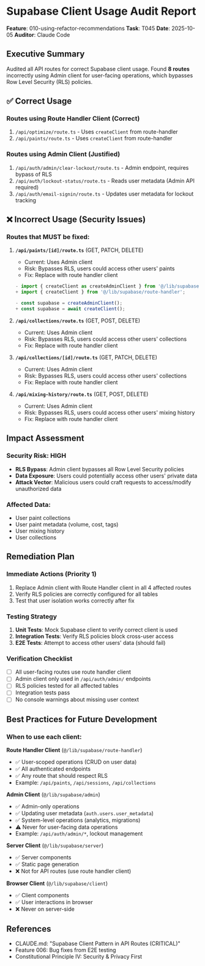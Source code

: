 # Supabase Client Usage Audit Report

**Feature**: 010-using-refactor-recommendations
**Task**: T045
**Date**: 2025-10-05
**Auditor**: Claude Code

## Executive Summary

Audited all API routes for correct Supabase client usage. Found **8 routes** incorrectly using Admin client for user-facing operations, which bypasses Row Level Security (RLS) policies.

## ✅ Correct Usage

### Routes using Route Handler Client (Correct)
1. `/api/optimize/route.ts` - Uses `createClient` from route-handler
2. `/api/paints/route.ts` - Uses `createClient` from route-handler

### Routes using Admin Client (Justified)
1. `/api/auth/admin/clear-lockout/route.ts` - Admin endpoint, requires bypass of RLS
2. `/api/auth/lockout-status/route.ts` - Reads user metadata (Admin API required)
3. `/api/auth/email-signin/route.ts` - Updates user metadata for lockout tracking

## ❌ Incorrect Usage (Security Issues)

### Routes that MUST be fixed:
1. **`/api/paints/[id]/route.ts`** (GET, PATCH, DELETE)
   - Current: Uses Admin client
   - Risk: Bypasses RLS, users could access other users' paints
   - Fix: Replace with route handler client
   ```typescript
   - import { createClient as createAdminClient } from '@/lib/supabase/admin';
   + import { createClient } from '@/lib/supabase/route-handler';

   - const supabase = createAdminClient();
   + const supabase = await createClient();
   ```

2. **`/api/collections/route.ts`** (GET, POST, DELETE)
   - Current: Uses Admin client
   - Risk: Bypasses RLS, users could access other users' collections
   - Fix: Replace with route handler client

3. **`/api/collections/[id]/route.ts`** (GET, PATCH, DELETE)
   - Current: Uses Admin client
   - Risk: Bypasses RLS, users could access other users' collections
   - Fix: Replace with route handler client

4. **`/api/mixing-history/route.ts`** (GET, POST, DELETE)
   - Current: Uses Admin client
   - Risk: Bypasses RLS, users could access other users' mixing history
   - Fix: Replace with route handler client

## Impact Assessment

### Security Risk: HIGH
- **RLS Bypass**: Admin client bypasses all Row Level Security policies
- **Data Exposure**: Users could potentially access other users' private data
- **Attack Vector**: Malicious users could craft requests to access/modify unauthorized data

### Affected Data:
- User paint collections
- User paint metadata (volume, cost, tags)
- User mixing history
- User collections

## Remediation Plan

### Immediate Actions (Priority 1)
1. Replace Admin client with Route Handler client in all 4 affected routes
2. Verify RLS policies are correctly configured for all tables
3. Test that user isolation works correctly after fix

### Testing Strategy
1. **Unit Tests**: Mock Supabase client to verify correct client is used
2. **Integration Tests**: Verify RLS policies block cross-user access
3. **E2E Tests**: Attempt to access other users' data (should fail)

### Verification Checklist
- [ ] All user-facing routes use route handler client
- [ ] Admin client only used in `/api/auth/admin/` endpoints
- [ ] RLS policies tested for all affected tables
- [ ] Integration tests pass
- [ ] No console warnings about missing user context

## Best Practices for Future Development

### When to use each client:

**Route Handler Client** (`@/lib/supabase/route-handler`)
- ✅ User-scoped operations (CRUD on user data)
- ✅ All authenticated endpoints
- ✅ Any route that should respect RLS
- Example: `/api/paints`, `/api/sessions`, `/api/collections`

**Admin Client** (`@/lib/supabase/admin`)
- ✅ Admin-only operations
- ✅ Updating user metadata (`auth.users.user_metadata`)
- ✅ System-level operations (analytics, migrations)
- ⚠️ Never for user-facing data operations
- Example: `/api/auth/admin/*`, lockout management

**Server Client** (`@/lib/supabase/server`)
- ✅ Server components
- ✅ Static page generation
- ❌ Not for API routes (use route handler client)

**Browser Client** (`@/lib/supabase/client`)
- ✅ Client components
- ✅ User interactions in browser
- ❌ Never on server-side

## References
- CLAUDE.md: "Supabase Client Pattern in API Routes (CRITICAL)"
- Feature 006: Bug fixes from E2E testing
- Constitutional Principle IV: Security & Privacy First
